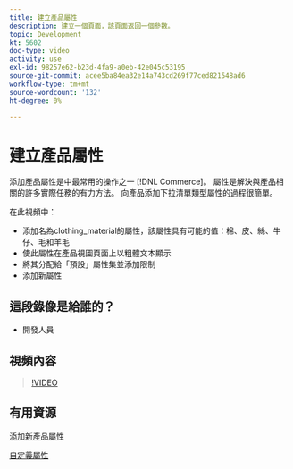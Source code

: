 ```yaml
---
title: 建立產品屬性
description: 建立一個頁面，該頁面返回一個參數。
topic: Development
kt: 5602
doc-type: video
activity: use
exl-id: 98257e62-b23d-4fa9-a0eb-42e045c53195
source-git-commit: acee5ba84ea32e14a743cd269f77ced821548ad6
workflow-type: tm+mt
source-wordcount: '132'
ht-degree: 0%

---
```


# 建立產品屬性

添加產品屬性是中最常用的操作之一 [!DNL Commerce]。 屬性是解決與產品相關的許多實際任務的有力方法。 向產品添加下拉清單類型屬性的過程很簡單。

在此視頻中：

- 添加名為clothing_material的屬性，該屬性具有可能的值：棉、皮、絲、牛仔、毛和羊毛
- 使此屬性在產品視圖頁面上以粗體文本顯示
- 將其分配給「預設」屬性集並添加限制
- 添加新屬性

## 這段錄像是給誰的？

- 開發人員

## 視頻內容

>[!VIDEO](https://video.tv.adobe.com/v/35789?quality=12&learn=on)

## 有用資源

[添加新產品屬性](https://devdocs.magento.com/videos/fundamentals/add-new-product-attribute/)

[自定義屬性](https://devdocs.magento.com/guides/v2.4/howdoi/custom-attributes/introduction.html)
